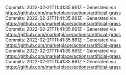 Commits: 2022-02-21T11:41:35.661Z - Generated via https://github.com/marketplace/actions/artificial-grass
<br>
Commits: 2022-02-21T11:41:35.661Z - Generated via https://github.com/marketplace/actions/artificial-grass
<br>
Commits: 2022-02-21T11:41:35.661Z - Generated via https://github.com/marketplace/actions/artificial-grass
<br>
Commits: 2022-02-21T11:41:35.661Z - Generated via https://github.com/marketplace/actions/artificial-grass
<br>
Commits: 2022-02-21T11:41:35.661Z - Generated via https://github.com/marketplace/actions/artificial-grass
<br>
Commits: 2022-02-21T11:41:35.661Z - Generated via https://github.com/marketplace/actions/artificial-grass
<br>
